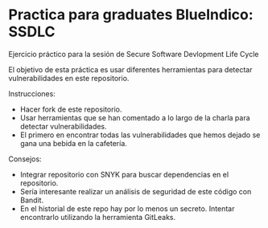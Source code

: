 # Practica para graduates BlueIndico: SSDLC


Ejercicio práctico para la sesión de Secure Software Devlopment Life Cycle

El objetivo de esta práctica es usar diferentes herramientas para detectar vulnerabilidades en este repositorio.

Instrucciones:
* Hacer fork de este repositorio.
* Usar herramientas que se han comentado a lo largo de la charla para detectar vulnerabilidades.
* El primero en encontrar todas las vulnerabilidades que hemos dejado se gana una bebida en la cafetería.

Consejos:
* Integrar repositorio con SNYK para buscar dependencias en el repositorio.
* Sería interesante realizar un análisis de seguridad de este código con Bandit.
* En el historial de este repo hay por lo menos un secreto. Intentar encontrarlo utilizando la herramienta GitLeaks.
